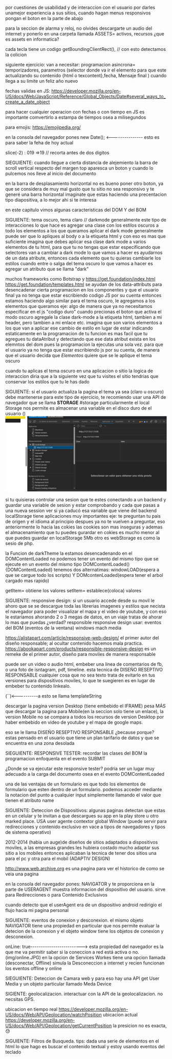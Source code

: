 





por cuestiones de usabilidad y de interaccion con el usuario por darles unamejor experiencia
a sus sitios, cuando hagan menus responsivos pongan el boton en la parte de abajo

para la seccion de alarma y reloj, no olvides descargarte un audio del internet y ponerlo en una carpeta llamada
ASSETS= activos, recursos ¿que es assets en informatica?

cada tecla tiene un codigo 
getBoundingClientRect(), // con esto detectamos la colicion 

siguiente ejercicio:
van a necesitar: programacion asincrona= temporizadores, parametros (selector donde va ir el elemento para que este 
actualizando su contenido {html o texcontent},fecha, Mensaje final ) cuando llega a su limite un feliz año nuevo

fechas validas en JS:
https://developer.mozilla.org/en-US/docs/Web/JavaScript/Reference/Global_Objects/Date#several_ways_to_create_a_date_object 

para hacer cualquier operacion con fechas o con tiempo en JS es importante comvertirlo a estampa de tiempos osea a milisegundos

para emojis:
https://emojipedia.org/ 

en la consola del navegador  pones new Date(); <--------------- esto es para saber la feha de hoy actual

slice(-2) : 019 =>19  // recorta antes de dos digitos

SIEGUIENTE:
cuando llegue a cierta distancia de alejemiento la barra de scroll vertical respecto del margen top
aparesca un boton  y cuando lo pulcemos nos lleve al inicio del documento

en la barra de desplasamiento horizontal no es bueno poner otro boton, ya que se considera de muy mal gusto que tu sitio no sea responsivo y te generé una barra horizontal imaginate que estas haciendo una precentacion tipo diapositiva, a lo mejor ahi si te interesa

en este capitulo vimos algunas caracteristicas del DOM Y del BOM

SIGUIENTE:
tema oscuro, tema claro // darkmode
generalmente este tipo de interacciones lo que hace es agregar una clase con los estilos oscuros a todo los elementos a los que queramos aplicar el dark mode generalmente puede ser que lo apliques al body o a la etiqueta html y con eso es mas que suficiente
imagina que debes aplicar esa clase dark mode a varios elementos de tu html,  para que tu no tengas que estar especificando que selectores van a cambiar a dark mode lo que vamos a hacer es ayudarnos de un data atribute, entonces cada elemento que tu quieras cambiarle los estilos cuando entre o salga del tema oscuro lo que vamos a hacer es agregar un atributo que se llama "dark"

muchos frameworks como Botstrap y https://get.foundation/index.html  https://get.foundation/templates.html se ayudan de los data-attributs para desencadenar cierta programacion en los componentes y que el usuario final ya no tenga que estar escribiendo codigo JS por su cuenta entonces estamos haciendo algo similar para el tema oscuro, le agregamos a los elementos que queramos eje: <a data-dark>algo</a>  de manera que ya no necesitamos especificar en el js "codigo duro" cuando precionas el boton que activa el modo oscuro agregale la clase dark-mode a la etiqueta html, tambien a mi header, pero tambien a mi enlace etc.
imagina que son varios elementos a los que van a aplicar ese cambio de estilo en lugar de estar indicando estaticamente en la programacion de tu funcion es mas facil que tu agregues tu dataAtribut y detectando que ese data atribut exista en los elemntos del dom  pues la programacion la ejecutas una sola vez. para que el usuario ya no tenga que estar escribiendo js por su cuenta, de manera que el usuario decida que *Elementos* quiere que se le aplique el tema oscuro

cuando tu aplicas el tema oscuro en una aplicacion o sitio la logica de interaccion diria  que a la siguiente vez que tu visites el sitio tendrias que conservar los estilos que tu le has dado

SIGUIENTE:
si el usuario actualiza la pagina el tema ya sea (claro u oscuro) debe mantenerse para este tipo de ejercicio, te recomiendo usar una API de navegador que se llama **STORAGE** #storage particularmente el local Storage nos permite es almacenar una variable en el disco duro de el usuario ()  ![Esta es una imagen de ejemplo](img/storage.JPG) 

si tu quisieras controlar una sesion  que te estes conectando a un backend y guardar una variable de sesion y estar comprobando  y cada que pasas a una nueva session ver si ya caducó esa variable que viene del backend localStorage tiene aplicaciones muy importantes
eje: te preguntan tu pais de origen y el idioma al principio despues ya no te vuelven a preguntar, eso anteriormente lo hacia las cokies las cookies son mas inseguras y ademas el almacenamiento que tu puedes gurardar en cokies es mucho menor al que puedes guardar en localStorage 5Mb  otro es webStorage es como la sesio de php.

la Funcion de darkTheme la estamos desencadenando en el DOMContentLoaded no podemos tener un evento del mismo tipo que se ejecute en un evento del mismo tipo DOMContentLoaded(){DOMContentLoaded}
tenemos dos alternatimas: windowLOAD(espera a que se cargue todo los scripts) Y DOMcontenLoaded(espera tener el arbol cargado mas rapido)

getItem= obtiene los valores
setItem= establece(coloca) valores

SIGUIENTE:
responsive design: si un usuario accede desde su movil le ahoro que se se descargue toda las librerias imagenes y estilos que necista el navegador para poder visualizar el mapa y el video de youtube, y con eso le estariamos ahorando 2 o 3 megas de datos, en un viaje tratas de ahorar lo mas que puedas ¿verdad? responsible responsive design usar: eventos del BOM (eventos de la ventana) windows mach media

https://alistapart.com/article/responsive-web-design/ el primer autor del diseño responsable; al ocultar contenido hacemos mala practica.
https://abookapart.com/products/responsible-responsive-design es un remeke de el primer autor, diseño para moviles de manera responsable

puede ser un video o audio html, embeber una linea de comentarios de fb, o una foto de isntagram, pdf, timeline. esta tecnica de DISEÑO RESEPTIVO RESPONSABLE cualquier cosa que no sea texto trata de evitarlo en tus versiones para dispositivos moviles, lo que te suegieren es en lugar de embeber tu contenido linkealo.

(``)<----------a esto se llama templateString

descargar la pagina version Desktop (tiene embebido el IFRAME) pesa MÁS que descargar la pagina para Mobile(en la seccion solo tiene un enlace), la version Mobile no se compara a todos los recursos de version Desktop por haber embebido en video de youtube y el mapa de google maps. 

eso se le llama DISEÑO RESEPTIVO RESPONSABLE ¿because porque? estas pensado en el usuario que tiene un plan tarifario de datos y que se encuentra en una zona desolada

SIEGUIENTE:
RESPONSIVE TESTER: recordar las clases del BOM la programacion enfoquenla en el evento SUBMIT

¿Donde se va ejecutar este responsive tester? podria ser un lugar muy adecuado a la carga del documento osea en el evento DOMContentLoaded

una de las ventajas de un formulario es que todo los elementos de formulario  que esten dentro de un formulario. podemos acceder mediante la notacion del punto a cualquier input simplemente llamando el valor que tienen el atributo name

SIGUIENTE:
Deteccion de Dispositivos: algunas paginas detectan que estas en un celular y te invitan a que descargues su app en la play store u otro marked place. USA user agente contextor global Window (puede servir para redirecciones y contenido exclusivo en vace a tipos de navegadores y tipos de sistema operativo)

2012-2014 (habia un auge)de diseños de sitios adaptados a dispositivos moviles, a las empresas grandes les hubiera costado mucho adaptar sus sitio a los mobiles entonces aplicaban la tecnica de tener dos sitios una para el pc y otra para el mobil (ADAPTIV DESIGN)

http://www.web.archive.org  es una pagina para ver el historico de como se veia una pagina

en la consola del navegador pones: NAVIGATOR y te proporciona en la parte de USERAGENT muestra informacion del dispositivo del usuario.
sirve para Redirecciones o para Contenido Exclusivos

cuando detecto que el userAgent era de un dispositivo android redirigio el flujo hacia mi pagina personal

SIGUIENTE:
eventos de conexion y desconexion. el mismo objeto NAVIGATOR tiene una propiedad en particular que nos permite evaluar la detecion de la conexion  y el objeto window tiene los objetos de conexion y desconexion.

onLine: true-------------------------> esta propiedad del navegador es la que me va permitir saber si la coneccion a red está activa o no. 
(img/online.JPG)  en la opcion de Services Workes tiene una opcion llamada (desconectar, Offline) simula la Desconeccion a internet y recien funcionan los eventos offline y online


SIEGUIENTE:
Deteccion de Camara web y para eso hay una API  get User Media y un objeto particular llamado Meda Device


SIGIENTE:
geolocalizacion. interactuar con la API de la geolocalizacion.  no necsitas GPS.

ubicacion en tiempo real https://developer.mozilla.org/en-US/docs/Web/API/Geolocation/watchPosition 
ubicacion actual https://developer.mozilla.org/en-US/docs/Web/API/Geolocation/getCurrentPosition 
la presicion no es exacta, 😓

SIGUIENTE:
Filtros de Busqueda. 
tips: dada una serie de elementos en el html lo que hago es buscar el contenido textual y estoy usando eventos del teclado

